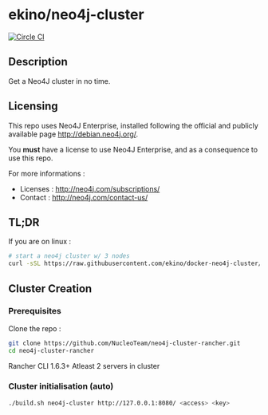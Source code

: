 # ekino/neo4j-cluster

[![Circle CI](https://circleci.com/gh/ekino/docker-neo4j-cluster.svg?style=svg)](https://circleci.com/gh/ekino/docker-neo4j-cluster)

## Description

Get a Neo4J cluster in no time.

## Licensing

This repo uses Neo4J Enterprise, installed following the official and publicly
available page http://debian.neo4j.org/.

You **must** have a license to use Neo4J Enterprise, and as a consequence to use
this repo.

For more informations :
- Licenses :  http://neo4j.com/subscriptions/
- Contact : http://neo4j.com/contact-us/

## TL;DR

If you are on linux :
```bash
# start a neo4j cluster w/ 3 nodes
curl -sSL https://raw.githubusercontent.com/ekino/docker-neo4j-cluster/master/helper.sh | bash -s run:neomaster,neoreadslave,neobackup
```

## Cluster Creation

### Prerequisites

Clone the repo :
```bash
git clone https://github.com/NucleoTeam/neo4j-cluster-rancher.git
cd neo4j-cluster-rancher
```
Rancher CLI 1.6.3+
Atleast 2 servers in cluster

### Cluster initialisation (auto)

```bash
./build.sh neo4j-cluster http://127.0.0.1:8080/ <access> <key>
```
